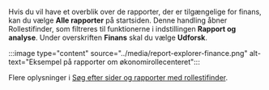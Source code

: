 Hvis du vil have et overblik over de rapporter, der er tilgængelige for finans, kan du vælge **Alle rapporter** på startsiden. Denne handling åbner Rollestifinder, som filtreres til funktionerne i indstillingen **Rapport og analyse**. Under overskriften **Finans** skal du vælge **Udforsk**.

:::image type="content" source="../media/report-explorer-finance.png" alt-text="Eksempel på rapporter om økonomirollecenteret":::

Flere oplysninger i [Søg efter sider og rapporter med rollestifinder](../ui-role-explorer.md).